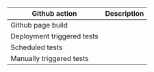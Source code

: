 | Github action  | Description |
| ------------- | ------------- |
| Github page build  | |
| Deployment triggered tests  | 
| Scheduled tests  | |
| Manually triggered tests  | |
